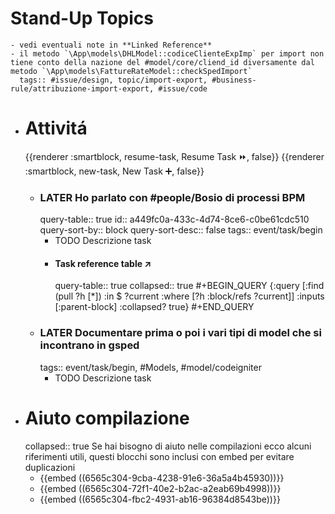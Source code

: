 # Stand-Up Topics
	- vedi eventuali note in **Linked Reference**
	- il metodo `\App\models\DHLModel::codiceClienteExpImp` per import non tiene conto della nazione del #model/core/cliend_id diversamente dal metodo `\App\models\FattureRateModel::checkSpedImport`
	  tags:: #issue/design, topic/import-export, #business-rule/attribuzione-import-export, #issue/code
- # Attivitá
  {{renderer :smartblock, resume-task, Resume Task ⏩️, false}} {{renderer :smartblock, new-task, New Task ➕, false}}
	- ### LATER Ho parlato con #people/Bosio di processi BPM
	  query-table:: true
	  id:: a449fc0a-433c-4d74-8ce6-c0be61cdc510
	  query-sort-by:: block
	  query-sort-desc:: false
	  tags:: event/task/begin
		- TODO Descrizione task
		- #### Task reference table ↗️
		  query-table:: true
		  collapsed:: true
		  #+BEGIN_QUERY
		  {:query [:find (pull ?h [*])
		            :in $ ?current
		            :where
		            [?h :block/refs ?current]]
		    :inputs [:parent-block]
		    :collapsed? true}
		  #+END_QUERY
	- ### LATER Documentare prima o poi i vari tipi di model che si incontrano in gsped
	  tags:: event/task/begin, #Models, #model/codeigniter
		- TODO Descrizione task
- # Aiuto compilazione
  collapsed:: true
  Se hai bisogno di aiuto nelle compilazioni ecco alcuni riferimenti utili, questi blocchi sono inclusi con embed per evitare duplicazioni
	- {{embed ((6565c304-9cba-4238-91e6-36a5a4b45930))}}
	- {{embed ((6565c304-72f1-40e2-b2ac-a2eab69b4998))}}
	- {{embed ((6565c304-fbc2-4931-ab16-96384d8543be))}}